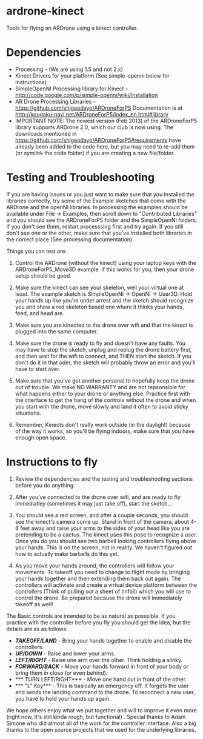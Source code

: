 ardrone-kinect
==============

Tools for flying an ARDrone using a kinect controller.

Dependencies
============

* Processing - (We are using 1.5 and not 2.x)
* Kinect Drivers for your platform (See simple-openni below for instructions)
* SimpleOpenNI Processing library for Kinect - http://code.google.com/p/simple-openni/wiki/Installation
* AR Drone Processing Libraries - https://github.com/shigeodayo/ARDroneForP5 
Documentation is at http://kougaku-navi.net/ARDroneForP5/index_en.html#library
* IMPORTANT NOTE: The newest version (Feb 2013) of the ARDroneForP5 library supports ARDrone 2.0, which our club is now using. The downloads mentioned in https://github.com/shigeodayo/ARDroneForP5#requirements have already been added to the code here, but you may need to re-add them (or symlink the code folder) if you are creating a new file/folder.

Testing and Troubleshooting
===========================

If you are having issues or you just want to make sure that you installed the libraries correctly, try some of the Example sketches that come with the ARDrone and the openNI libraries. In processing the examples should be available under File -> Examples, then scroll down to "Contributed Libraries" and you should see the ARDroneForP5 folder and the SimpleOpenNI folders. If you don't see them, restart processsing first and try again. If you still don't see one or the other, make sure that you've installed both libraries in the correct place (See processing documentation)

Things you can test are:

1. Control the ARDrone (without the kinect) using your laptop keys with the ARDroneForP5_Move3D example. If this works for you, then your drone setup should be good.

2. Make sure the kinect can see your skeleton, well your virtual one at least.  The example sketch is SimpleOpenNI -> OpenNI -> User3D.  Hold your hands up like you're under arrest and the sketch should recognize you and show a red skeleton based one where it thinks your hands, feed, and head are. 

3. Make sure you are kinected to the drone over wifi and that the kinect is plugged into the same computer.

4. Make sure the drone is ready to fly and doesn't have any faults. You may have to stop the sketch, unplug and replug the drone battery first, and then wait for the wifi to connect, and THEN start the sketch. If you don't do it in that oder, the sketch will probably throw an error and you'll have to start over.

5. Make sure that you've got another personal to hopefully keep the drone out of trouble. We make NO WARRANTY and are not repsonsible for what happens either to your drone or anything else. Practice first with the interface to get the hang of the controls without the drone and when you start with the drone, move slowly and land it often to avoid sticky situations.

6. Remember, Kinects don't really work outside (in the daylight) because of the way it works, so you'll be flying indoors, make sure that you have enough open space.

Instructions to fly
====================

1. Review the dependencies and the testing and troubleshooting sections before you do anything.

2. After you've connected to the drone over wifi, and are ready to fly immediatley (sometimes it may just take off), start the sketch...

3. You should see a red screen, and after a couple seconds, you should see the kinect's camera come up. Stand in front of the camera, about 4-6 feet away and raise your arms to the sides of your head like you are pretending to be a cactus. The kinect uses this pose to recognize a user. Once you do you should see two barbell looking controllers flying above your hands. This is on the screen, not in reality. We haven't figured out how to actually make barbells do this yet. 

2. As you move your hands around, the controllers will follow your movements. To takeoff you need to change to flight mode by bringing your hands together and then extending them back out again. The controllers will activiate and create a virtual device platform between the controllers (Think of pulling out a sheet of tinfoil) which you will use to control the drone. Be prepared because the drone will immediately takeoff as well!

The Basic controls are intended to be as natural as posssible. If you practice with the controller before you fly you should get the idea, but the details are as as follows:


* ***TAKEOFF/LAND*** - Bring your hands together to enable and disable the controllers.
* ***UP/DOWN*** - Raise and lower your arms.
* ***LEFT/RIGHT*** - Raise one arm over the other. Think holding a slinky.
* ***FORWARD/BACK*** - Move your hands forward in front of your body or bring them in close (or even behind).
* *** TURN LEFT/RIGHT*** - Move one hand out in front of the other.
* *** "L" Key*** - This is basically an emergency off. It forgets the user and sends the landing command to the drone. To reconnect a new user, you have to hold your hands up again.

We hope others enjoy what we put together and will to improve it even more (right now, it's still kinda rough, but functional) . Special thanks to Adam Simone who did almost all of the work for the controller interface. Also a big thanks to the open source projects that we used for the underlying libraries.

